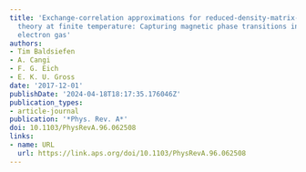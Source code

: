 ```yaml
---
title: 'Exchange-correlation approximations for reduced-density-matrix-functional
  theory at finite temperature: Capturing magnetic phase transitions in the homogeneous
  electron gas'
authors:
- Tim Baldsiefen
- A. Cangi
- F. G. Eich
- E. K. U. Gross
date: '2017-12-01'
publishDate: '2024-04-18T18:17:35.176046Z'
publication_types:
- article-journal
publication: '*Phys. Rev. A*'
doi: 10.1103/PhysRevA.96.062508
links:
- name: URL
  url: https://link.aps.org/doi/10.1103/PhysRevA.96.062508
---
```

